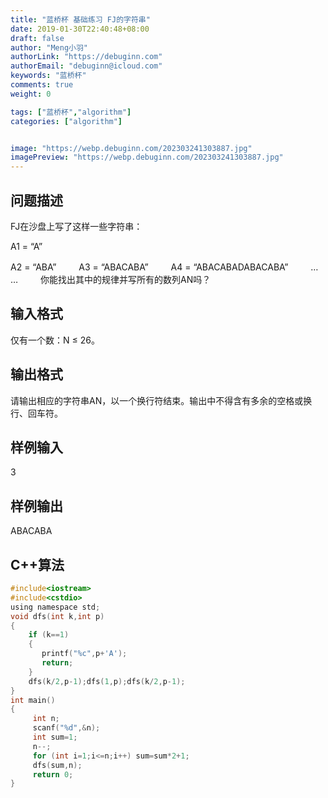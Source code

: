 ```yaml
---
title: "蓝桥杯 基础练习 FJ的字符串"
date: 2019-01-30T22:40:48+08:00
draft: false
author: "Meng小羽"
authorLink: "https://debuginn.com"
authorEmail: "debuginn@icloud.com"
keywords: "蓝桥杯"
comments: true
weight: 0

tags: ["蓝桥杯","algorithm"]
categories: ["algorithm"]


image: "https://webp.debuginn.com/202303241303887.jpg"
imagePreview: "https://webp.debuginn.com/202303241303887.jpg"
---
```


## 问题描述

FJ在沙盘上写了这样一些字符串：

A1 = “A”

A2 = “ABA”
　　
A3 = “ABACABA”
　　
A4 = “ABACABADABACABA”
　　
… …
　　
你能找出其中的规律并写所有的数列AN吗？

## 输入格式

仅有一个数：N ≤ 26。

## 输出格式

请输出相应的字符串AN，以一个换行符结束。输出中不得含有多余的空格或换行、回车符。

## 样例输入

3

## 样例输出

ABACABA

## C++算法

```c
#include<iostream>
#include<cstdio>
using namespace std;
void dfs(int k,int p)
{
	if (k==1)
	{
	   printf("%c",p+'A');
	   return;	
	}
	dfs(k/2,p-1);dfs(1,p);dfs(k/2,p-1);
}
int main()
{
     int n;
     scanf("%d",&n);
     int sum=1;
     n--;
     for (int i=1;i<=n;i++) sum=sum*2+1;
	 dfs(sum,n);	
	 return 0;
}
```